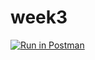 # week3
[![Run in Postman](https://run.pstmn.io/button.svg)](https://god.postman.co/run-collection/1f132cb4125296d7e56f#?env%5BCSCI_HW1%5D=W10=)

